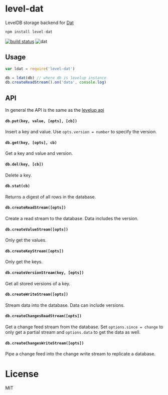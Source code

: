 # level-dat

LevelDB storage backend for [Dat](https://github.com/maxogden/dat)

``` js
npm install level-dat
```

[![build status](http://img.shields.io/travis/mafintosh/level-dat.svg?style=flat)](http://travis-ci.org/mafintosh/level-dat)
![dat](http://img.shields.io/badge/Development%20sponsored%20by-dat-green.svg?style=flat)

## Usage

``` js
var ldat = require('level-dat')

db = ldat(db) // where db is levelup instance
db.createReadStream().on('data', console.log)
```

## API

In general the API is the same as the [levelup api](https://github.com/rvagg/node-levelup)

#### `db.put(key, value, [opts], [cb])`

Insert a key and value. Use `opts.version = number` to specify the version.

#### `db.get(key, [opts], cb)`

Get a key and value and version.

#### `db.del(key, [cb])`

Delete a key.

#### `db.stat(cb)`

Returns a digest of all rows in the database.

#### `db.createReadStream([opts])`

Create a read stream to the database. Data includes the version.

#### `db.createValueStream([opts])`

Only get the values.

#### `db.createKeyStream([opts])`

Only get the keys.

#### `db.createVersionStream(key, [opts])`

Get all stored versions of a key.

#### `db.createWriteStream([opts])`

Stream data into the database. Data can include versions.

#### `db.createChangesReadStream([opts])`

Get a change feed stream from the database. Set `options.since = change` to only get a partial stream and `options.data` to get the data as well.

#### `db.createChangesWriteStream([opts])`

Pipe a change feed into the change write stream to replicate a database.

# License

MIT

